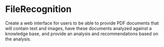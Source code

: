 # FileRecognition
 Create a web interface for users to be able to provide PDF documents that will contain text and images, have these documents analyzed against a knowledge base, and provide an analysis and recommendations based on the analysis.
